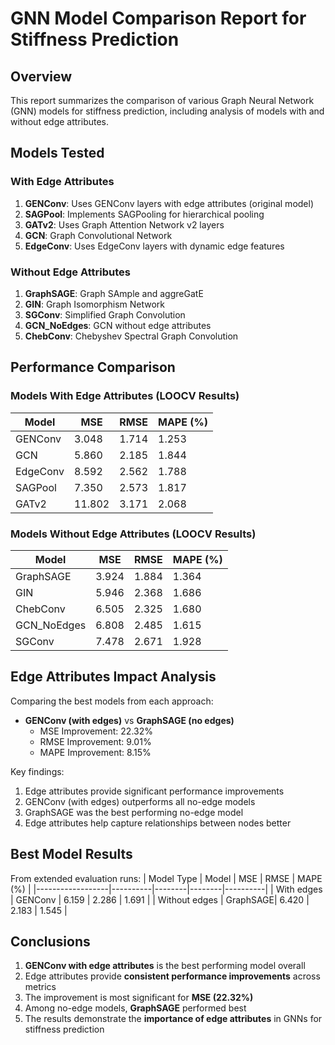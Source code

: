 # GNN Model Comparison Report for Stiffness Prediction

## Overview
This report summarizes the comparison of various Graph Neural Network (GNN) models for stiffness prediction, including analysis of models with and without edge attributes.

## Models Tested

### With Edge Attributes
1. **GENConv**: Uses GENConv layers with edge attributes (original model)
2. **SAGPool**: Implements SAGPooling for hierarchical pooling
3. **GATv2**: Uses Graph Attention Network v2 layers
4. **GCN**: Graph Convolutional Network
5. **EdgeConv**: Uses EdgeConv layers with dynamic edge features

### Without Edge Attributes
1. **GraphSAGE**: Graph SAmple and aggreGatE
2. **GIN**: Graph Isomorphism Network
3. **SGConv**: Simplified Graph Convolution
4. **GCN_NoEdges**: GCN without edge attributes
5. **ChebConv**: Chebyshev Spectral Graph Convolution

## Performance Comparison

### Models With Edge Attributes (LOOCV Results)
| Model    | MSE    | RMSE   | MAPE (%) |
|----------|--------|--------|----------|
| GENConv  | 3.048  | 1.714  | 1.253    |
| GCN      | 5.860  | 2.185  | 1.844    |
| EdgeConv | 8.592  | 2.562  | 1.788    |
| SAGPool  | 7.350  | 2.573  | 1.817    |
| GATv2    | 11.802 | 3.171  | 2.068    |

### Models Without Edge Attributes (LOOCV Results)
| Model       | MSE    | RMSE   | MAPE (%) |
|-------------|--------|--------|----------|
| GraphSAGE   | 3.924  | 1.884  | 1.364    |
| GIN         | 5.946  | 2.368  | 1.686    |
| ChebConv    | 6.505  | 2.325  | 1.680    |
| GCN_NoEdges | 6.808  | 2.485  | 1.615    |
| SGConv      | 7.478  | 2.671  | 1.928    |

## Edge Attributes Impact Analysis

Comparing the best models from each approach:
- **GENConv (with edges)** vs **GraphSAGE (no edges)**
  - MSE Improvement: 22.32%
  - RMSE Improvement: 9.01%
  - MAPE Improvement: 8.15%

Key findings:
1. Edge attributes provide significant performance improvements
2. GENConv (with edges) outperforms all no-edge models
3. GraphSAGE was the best performing no-edge model
4. Edge attributes help capture relationships between nodes better

## Best Model Results

From extended evaluation runs:
| Model Type       | Model    | MSE    | RMSE   | MAPE (%) |
|------------------|----------|--------|--------|----------|
| With edges       | GENConv  | 6.159  | 2.286  | 1.691    |
| Without edges    | GraphSAGE| 6.420  | 2.183  | 1.545    |

## Conclusions

1. **GENConv with edge attributes** is the best performing model overall
2. Edge attributes provide **consistent performance improvements** across metrics
3. The improvement is most significant for **MSE (22.32%)**
4. Among no-edge models, **GraphSAGE** performed best
5. The results demonstrate the **importance of edge attributes** in GNNs for stiffness prediction